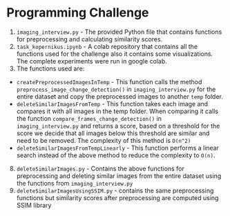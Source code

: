 # Programming Challenge
1) `imaging_interview.py` - The provided Python file that contains functions for preprocessing and calculating similarity scores.
2) `task_kopernikus.ipynb` - A colab repository that contains all the functions used for the challenge also it contains some visualizations. The complete experiments were run in google colab.
3) The functions used are:
 - `createPreprocessedImagesInTemp` - This function calls the method `preprocess_image_change_detection()` in `imaging_interview.py` for the entire dataset and copy the            preprocessed images to another `temp` folder.    
- `deleteSimilarImagesFromTemp` - This function takes each image and compares it with all images in the temp folder. When comparing it calls the function `compare_frames_change_detection()` in `imaging_interview.py` and returns a score, based on a threshold for the score we decide that all images below this threshold are similar and need to be removed. The complexity of this method is `O(n^2)` 
- `deleteSimilarImagesFromTempLinearly` - This function performs a linear search instead of the above method to reduce the complexity to `O(n)`.
8) `deleteSimilarImages.py` - Contains the above functions for preprocessing and deleting similar images from the entire dataset using the functions from `imaging_interview.py`
9) `deleteSimilarImagesUsingSSIM.py` - contains the same preprocessing functions but similarity scores after preprocessing are computed using SSIM library
